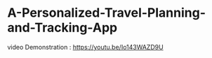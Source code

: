 # A-Personalized-Travel-Planning-and-Tracking-App

video Demonstration : https://youtu.be/Io143WAZD9U
